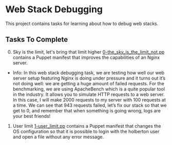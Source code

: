 # Web Stack Debugging
This project contains tasks for learning about how to debug web stacks.

## Tasks To Complete
 0. Sky is the limit, let's bring that limit higher
[0-the_sky_is_the_limit_not.pp](https://github.com/chiboyap/alx-system_engineering-devops/blob/master/0x1B-web_stack_debugging_4/0-the_sky_is_the_limit_not.pp) contains a Puppet manifest that improves the capabilities of an Nginx server.

* Info:
In this web stack debugging task, we are testing how well our web server setup featuring Nginx is doing under pressure and it turns out it’s not doing well: we are getting a huge amount of failed requests.
For the benchmarking, we are using ApacheBench which is a quite popular tool in the industry. It allows you to simulate HTTP requests to a web server. In this case, I will make 2000 requests to my server with 100 requests at a time. We can see that 943 requests failed, let’s fix our stack so that we get to 0, and remember that when something is going wrong, logs are your best friends!

1. User limit
[1-user_limit.pp](https://github.com/chiboyap/alx-system_engineering-devops/blob/master/0x1B-web_stack_debugging_4/1-user_limit.pp) contains a Puppet manifest that changes the OS configuration so that it is possible to login with the holberton user and open a file without any error message.
